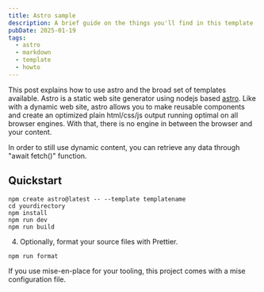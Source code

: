 ```yaml
---
title: Astro sample
description: A brief guide on the things you'll find in this template
pubDate: 2025-01-19
tags:
  - astro
  - markdown
  - template
  - howto
---
```


This post explains how to use astro and the broad set of templates available. Astro is a static web site generator using nodejs based <a href="https://astro.build">astro</a>. Like with a dynamic web site, astro allows you to make reusable components and create an optimized plain html/css/js output running optimal on all browser engines. With that, there is no engine in between the browser and your content.

In order to still use dynamic content, you can retrieve any data through "await fetch()" function.

## Quickstart

```shell
npm create astro@latest -- --template templatename
cd yourdirectory
npm install
npm run dev
npm run build
```


4. Optionally, format your source files with Prettier.

```shell
npm run format
```

If you use mise-en-place for your tooling, this project comes with a mise configuration file.

